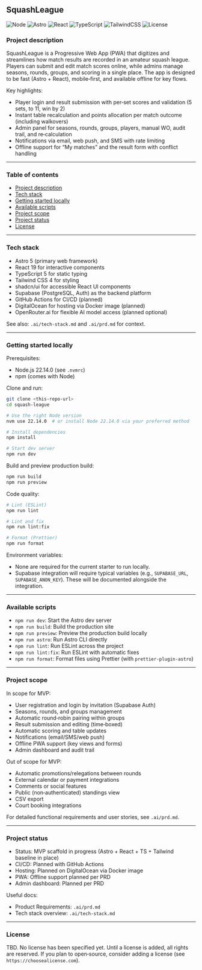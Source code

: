## SquashLeague

![Node](https://img.shields.io/badge/node-22.14.0-339933?logo=node.js&logoColor=white)
![Astro](https://img.shields.io/badge/Astro-5-FF5D01?logo=astro&logoColor=white)
![React](https://img.shields.io/badge/React-19-61DAFB?logo=react&logoColor=0b1)
![TypeScript](https://img.shields.io/badge/TypeScript-5-3178C6?logo=typescript&logoColor=white)
![TailwindCSS](https://img.shields.io/badge/TailwindCSS-4-38B2AC?logo=tailwindcss&logoColor=white)
![License](https://img.shields.io/badge/license-TBD-lightgrey)

### Project description

SquashLeague is a Progressive Web App (PWA) that digitizes and streamlines how match results are recorded in an amateur squash league. Players can submit and edit match scores online, while admins manage seasons, rounds, groups, and scoring in a single place. The app is designed to be fast (Astro + React), mobile‑first, and available offline for key flows.

Key highlights:

- Player login and result submission with per‑set scores and validation (5 sets, to 11, win by 2)
- Instant table recalculation and points allocation per match outcome (including walkovers)
- Admin panel for seasons, rounds, groups, players, manual WO, audit trail, and re‑calculation
- Notifications via email, web push, and SMS with rate limiting
- Offline support for “My matches” and the result form with conflict handling

---

### Table of contents

- [Project description](#project-description)
- [Tech stack](#tech-stack)
- [Getting started locally](#getting-started-locally)
- [Available scripts](#available-scripts)
- [Project scope](#project-scope)
- [Project status](#project-status)
- [License](#license)

---

### Tech stack

- Astro 5 (primary web framework)
- React 19 for interactive components
- TypeScript 5 for static typing
- Tailwind CSS 4 for styling
- shadcn/ui for accessible React UI components
- Supabase (PostgreSQL, Auth) as the backend platform
- GitHub Actions for CI/CD (planned)
- DigitalOcean for hosting via Docker image (planned)
- OpenRouter.ai for flexible AI model access (planned optional)

See also: `.ai/tech-stack.md` and `.ai/prd.md` for context.

---

### Getting started locally

Prerequisites:

- Node.js 22.14.0 (see `.nvmrc`)
- npm (comes with Node)

Clone and run:

```bash
git clone <this-repo-url>
cd squash-league

# Use the right Node version
nvm use 22.14.0  # or install Node 22.14.0 via your preferred method

# Install dependencies
npm install

# Start dev server
npm run dev
```

Build and preview production build:

```bash
npm run build
npm run preview
```

Code quality:

```bash
# Lint (ESLint)
npm run lint

# Lint and fix
npm run lint:fix

# Format (Prettier)
npm run format
```

Environment variables:

- None are required for the current starter to run locally.
- Supabase integration will require typical variables (e.g., `SUPABASE_URL`, `SUPABASE_ANON_KEY`). These will be documented alongside the integration.

---

### Available scripts

- `npm run dev`: Start the Astro dev server
- `npm run build`: Build the production site
- `npm run preview`: Preview the production build locally
- `npm run astro`: Run Astro CLI directly
- `npm run lint`: Run ESLint across the project
- `npm run lint:fix`: Run ESLint with automatic fixes
- `npm run format`: Format files using Prettier (with `prettier-plugin-astro`)

---

### Project scope

In scope for MVP:

- User registration and login by invitation (Supabase Auth)
- Seasons, rounds, and groups management
- Automatic round‑robin pairing within groups
- Result submission and editing (time‑boxed)
- Automatic scoring and table updates
- Notifications (email/SMS/web push)
- Offline PWA support (key views and forms)
- Admin dashboard and audit trail

Out of scope for MVP:

- Automatic promotions/relegations between rounds
- External calendar or payment integrations
- Comments or social features
- Public (non‑authenticated) standings view
- CSV export
- Court booking integrations

For detailed functional requirements and user stories, see `.ai/prd.md`.

---

### Project status

- Status: MVP scaffold in progress (Astro + React + TS + Tailwind baseline in place)
- CI/CD: Planned with GitHub Actions
- Hosting: Planned on DigitalOcean via Docker image
- PWA: Offline support planned per PRD
- Admin dashboard: Planned per PRD

Useful docs:

- Product Requirements: `.ai/prd.md`
- Tech stack overview: `.ai/tech-stack.md`

---

### License

TBD. No license has been specified yet. Until a license is added, all rights are reserved. If you plan to open‑source, consider adding a license (see `https://choosealicense.com`).
